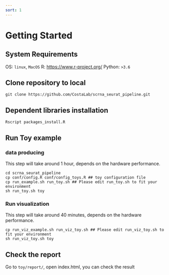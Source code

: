 ```yaml
---
sort: 1
---
```


# Getting Started


## System Requirements
OS: `linux`, `MacOS`
R: https://www.r-project.org/
Python: `>3.6`

## Clone repository to local

```shell
git clone https://github.com/CostaLab/scrna_seurat_pipeline.git
```

## Dependent libraries installation

```shell
Rscript packages_install.R
```

## Run Toy example

### data producing
This step will take around 1 hour, depends on the hardware performance.

```shell
cd scrna_seurat_pipeline
cp conf/config.R conf/config_toys.R ## toy configuration file
cp run_example.sh run_toy.sh ## Please edit run_toy.sh to fit your environment
sh run_toy.sh toy
```

### Run visualization
This step will take around 40 minutes, depends on the hardware performance.

```shell
cp run_viz_example.sh run_viz_toy.sh ## Please edit run_viz_toy.sh to fit your environment
sh run_viz_toy.sh toy
```

## Check the report
Go to `toy/report/`, open index.html, you can check the result


